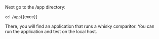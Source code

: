 Next go to the /app directory:

`cd /app`{{exec}}

There, you will find an application that runs a whisky comparitor.
You can run the application and test on the local host.